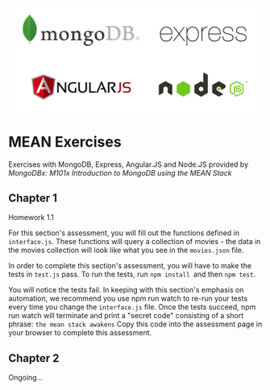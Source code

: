 ![](https://raw.githubusercontent.com/juniormayhe/mean-exercises/master/logo.png)
# MEAN Exercises
Exercises with MongoDB, Express, Angular.JS and Node.JS provided by <i>MongoDBx: M101x Introduction to MongoDB using the MEAN Stack</i>

## Chapter 1

Homework 1.1

For this section's assessment, you will fill out the functions defined in `interface.js`. These functions will query a collection of movies - the data in the movies collection will look like what you see in the `movies.json` file.

In order to complete this section's assessment, you will have to make the tests in `test.js` pass. 
To run the tests, run `npm install `and then `npm test`. 

You will notice the tests fail. In keeping with this section's emphasis on automation, we recommend you use npm run watch to re-run your tests every time you change the `interface.js` file. 
Once the tests succeed, npm run watch will terminate and print a "secret code" consisting of a short phrase: `the mean stack awakens` 
Copy this code into the assessment page in your browser to complete this assessment.

## Chapter 2

Ongoing...
